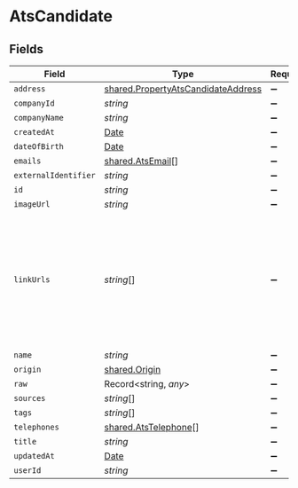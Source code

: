 # AtsCandidate


## Fields

| Field                                                                                                                | Type                                                                                                                 | Required                                                                                                             | Description                                                                                                          |
| -------------------------------------------------------------------------------------------------------------------- | -------------------------------------------------------------------------------------------------------------------- | -------------------------------------------------------------------------------------------------------------------- | -------------------------------------------------------------------------------------------------------------------- |
| `address`                                                                                                            | [shared.PropertyAtsCandidateAddress](../../../sdk/models/shared/propertyatscandidateaddress.md)                      | :heavy_minus_sign:                                                                                                   | N/A                                                                                                                  |
| `companyId`                                                                                                          | *string*                                                                                                             | :heavy_minus_sign:                                                                                                   | N/A                                                                                                                  |
| `companyName`                                                                                                        | *string*                                                                                                             | :heavy_minus_sign:                                                                                                   | N/A                                                                                                                  |
| `createdAt`                                                                                                          | [Date](https://developer.mozilla.org/en-US/docs/Web/JavaScript/Reference/Global_Objects/Date)                        | :heavy_minus_sign:                                                                                                   | N/A                                                                                                                  |
| `dateOfBirth`                                                                                                        | [Date](https://developer.mozilla.org/en-US/docs/Web/JavaScript/Reference/Global_Objects/Date)                        | :heavy_minus_sign:                                                                                                   | N/A                                                                                                                  |
| `emails`                                                                                                             | [shared.AtsEmail](../../../sdk/models/shared/atsemail.md)[]                                                          | :heavy_minus_sign:                                                                                                   | N/A                                                                                                                  |
| `externalIdentifier`                                                                                                 | *string*                                                                                                             | :heavy_minus_sign:                                                                                                   | N/A                                                                                                                  |
| `id`                                                                                                                 | *string*                                                                                                             | :heavy_minus_sign:                                                                                                   | N/A                                                                                                                  |
| `imageUrl`                                                                                                           | *string*                                                                                                             | :heavy_minus_sign:                                                                                                   | N/A                                                                                                                  |
| `linkUrls`                                                                                                           | *string*[]                                                                                                           | :heavy_minus_sign:                                                                                                   | URLs for web pages containing additional material about the candidate (LinkedIn, other social media, articles, etc.) |
| `name`                                                                                                               | *string*                                                                                                             | :heavy_minus_sign:                                                                                                   | N/A                                                                                                                  |
| `origin`                                                                                                             | [shared.Origin](../../../sdk/models/shared/origin.md)                                                                | :heavy_minus_sign:                                                                                                   | N/A                                                                                                                  |
| `raw`                                                                                                                | Record<string, *any*>                                                                                                | :heavy_minus_sign:                                                                                                   | N/A                                                                                                                  |
| `sources`                                                                                                            | *string*[]                                                                                                           | :heavy_minus_sign:                                                                                                   | N/A                                                                                                                  |
| `tags`                                                                                                               | *string*[]                                                                                                           | :heavy_minus_sign:                                                                                                   | N/A                                                                                                                  |
| `telephones`                                                                                                         | [shared.AtsTelephone](../../../sdk/models/shared/atstelephone.md)[]                                                  | :heavy_minus_sign:                                                                                                   | N/A                                                                                                                  |
| `title`                                                                                                              | *string*                                                                                                             | :heavy_minus_sign:                                                                                                   | N/A                                                                                                                  |
| `updatedAt`                                                                                                          | [Date](https://developer.mozilla.org/en-US/docs/Web/JavaScript/Reference/Global_Objects/Date)                        | :heavy_minus_sign:                                                                                                   | N/A                                                                                                                  |
| `userId`                                                                                                             | *string*                                                                                                             | :heavy_minus_sign:                                                                                                   | N/A                                                                                                                  |